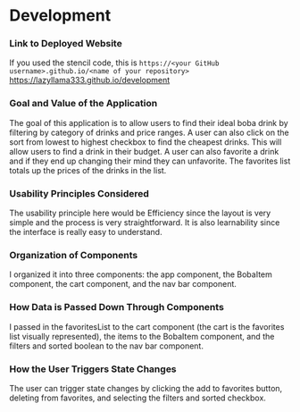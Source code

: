 # Development

### Link to Deployed Website
If you used the stencil code, this is `https://<your GitHub username>.github.io/<name of your repository>`
https://lazyllama333.github.io/development
### Goal and Value of the Application
The goal of this application is to allow users to find their ideal boba drink by filtering by category of drinks and 
price ranges. A user can also click on the sort from lowest to highest checkbox to find the cheapest drinks. This will allow users to find a drink in their budget. A user can also favorite a drink and if they end up changing their mind they can unfavorite. The favorites list totals up the prices of the drinks in the list. 
### Usability Principles Considered
The usability principle here would be Efficiency since the layout is very simple and the process is very straightforward. It is also learnability since the interface is really easy to understand. 
### Organization of Components
I organized it into three components: the app component, the BobaItem component, the cart component, and the nav bar component. 
### How Data is Passed Down Through Components
I passed in the favoritesList to the cart component (the cart is the favorites list visually represented), the items to the BobaItem component, and the filters and sorted boolean to the nav bar component. 
### How the User Triggers State Changes
The user can trigger state changes by clicking the add to favorites button, deleting from favorites, and selecting the filters and sorted checkbox. 
